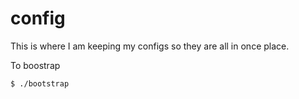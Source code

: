 # config

This is where I am keeping my configs so they are all in once place.

To boostrap

`$ ./bootstrap`
